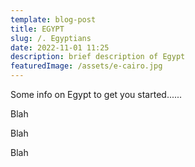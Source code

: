 ```yaml
---
template: blog-post
title: EGYPT
slug: /. Egyptians
date: 2022-11-01 11:25
description: brief description of Egypt
featuredImage: /assets/e-cairo.jpg
---
```

Some info on Egypt to get you started......



Blah



Blah



Blah